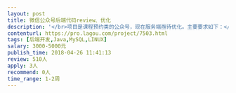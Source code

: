 ```yaml
---                
layout: post       
title: 微信公众号后端代码review、优化           
description: '</br>项目是课程预约类的公众号，现在服务端亟待优化。主要要求如下：</br>一、主要工作需要先将后端代码review。</br>二、配合前端完成优化工作</br>三、优化服务端性能，具体参考某h5的性能指标</br>四、优化代码结构，删除冗余代码及api</br>希望来的大神们懂javaspring、beetlesql，有很多的后端性能优化经验~~~</br>'     
contenturl: https://pro.lagou.com/project/7503.html      
tags: [后端开发,Java,MySQL,LINUX]            
salary: 3000-5000元          
publish_time: 2018-04-26 11:41:13         
review: 510人                   
apply: 3人                   
recommend: 0人                   
time_range: 1-2周              
---                 
```

